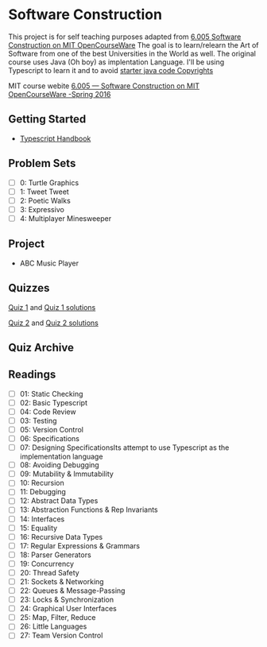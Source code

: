 # Software Construction

 This project is for self teaching purposes adapted from [6.005 Software Construction on MIT OpenCourseWare](https://ocw.mit.edu/ans7870/6/6.005/s16/index.html)
 The goal is to learn/relearn the Art of Software from one of the best Universities in the World as well. The original course uses Java (Oh boy) as implentation Language. I'll be using Typescript to learn it and to avoid [starter java code Copyrights](https://ocw.mit.edu/ans7870/6/6.005/s16/general/collaboration.html)

 MIT course webite [6.005 — Software Construction on MIT OpenCourseWare -Spring 2016](https://ocw.mit.edu/ans7870/6/6.005/s16/index.html)

## Getting Started

* [Typescript Handbook](https://www.typescriptlang.org/docs/handbook/intro.html)

## Problem Sets

* [ ] 0: Turtle Graphics
* [ ] 1: Tweet Tweet
* [ ] 2: Poetic Walks
* [ ] 3: Expressivo
* [ ] 4: Multiplayer Minesweeper

## Project

* ABC Music Player

## Quizzes

[Quiz 1](https://ocw.mit.edu/courses/electrical-engineering-and-computer-science/6-005-software-construction-spring-2016/quizzes/MIT6_005S16_Quiz1.pdf) and [Quiz 1 solutions](https://ocw.mit.edu/courses/electrical-engineering-and-computer-science/6-005-software-construction-spring-2016/quizzes/MIT6_005S16_Quiz1_soln.pdf)

[Quiz 2](https://ocw.mit.edu/courses/electrical-engineering-and-computer-science/6-005-software-construction-spring-2016/quizzes/MIT6_005S16_Quiz2.pdf) and [Quiz 2 solutions](https://ocw.mit.edu/courses/electrical-engineering-and-computer-science/6-005-software-construction-spring-2016/quizzes/MIT6_005S16_Quiz2_soln.pdf)

## Quiz Archive

## Readings

* [ ] 01: Static Checking
* [ ] 02: Basic Typescript
* [ ] 04: Code Review
* [ ] 03: Testing
* [ ] 05: Version Control
* [ ] 06: Specifications
* [ ] 07: Designing SpecificationsIts attempt to use Typescript as the implementation language
* [ ] 08: Avoiding Debugging
* [ ] 09: Mutability & Immutability
* [ ] 10: Recursion
* [ ] 11: Debugging
* [ ] 12: Abstract Data Types
* [ ] 13: Abstraction Functions & Rep Invariants
* [ ] 14: Interfaces
* [ ] 15: Equality
* [ ] 16: Recursive Data Types
* [ ] 17: Regular Expressions & Grammars
* [ ] 18: Parser Generators
* [ ] 19: Concurrency
* [ ] 20: Thread Safety
* [ ] 21: Sockets & Networking
* [ ] 22: Queues & Message-Passing
* [ ] 23: Locks & Synchronization
* [ ] 24: Graphical User Interfaces
* [ ] 25: Map, Filter, Reduce
* [ ] 26: Little Languages
* [ ] 27: Team Version Control
